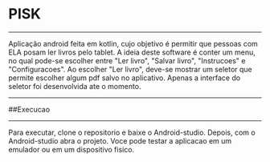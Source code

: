 # PISK
______________

Aplicação android feita em kotlin, cujo objetivo é permitir que pessoas com ELA posam ler livros 
pelo tablet. A ideia deste software é conter um menu, no qual pode-se escolher entre "Ler livro",
"Salvar livro", "Instrucoes" e "Configuracoes". Ao escolher "Ler livro", deve-se mostrar um seletor
que permite escolher algum pdf salvo no aplicativo. Apenas a interface do seletor foi desenvolvida
ate o momento.

______________
##Execucao
______________

Para executar, clone o repositorio e baixe o Android-studio. Depois, com o Android-studio abra o
projeto. Voce pode testar a aplicacao em um emulador ou em um dispositivo fisico.